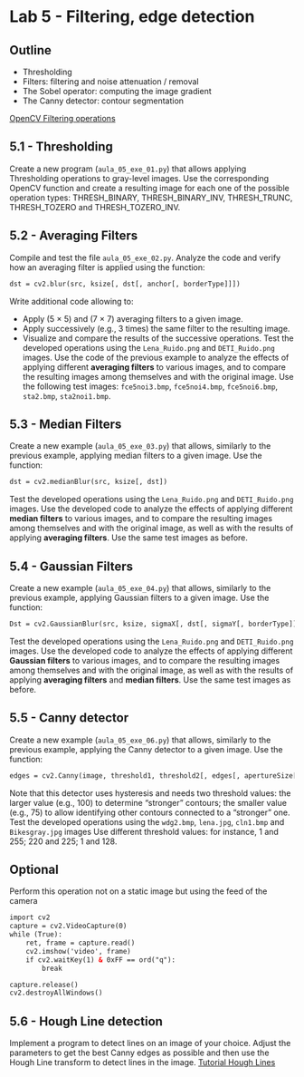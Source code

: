 # Lab 5 - Filtering, edge detection

## Outline
* Thresholding
* Filters: filtering and noise attenuation / removal
* The Sobel operator: computing the image gradient
* The Canny detector: contour segmentation

[OpenCV Filtering operations](https://docs.opencv.org/4.x/d4/d13/tutorial_py_filtering.html) 

## 5.1 - Thresholding 
Create a new program (`aula_05_exe_01.py`) that allows applying Thresholding operations to gray-level images. Use the corresponding OpenCV function and create a resulting image for each one of the possible operation types: THRESH_BINARY, THRESH_BINARY_INV, THRESH_TRUNC, THRESH_TOZERO and THRESH_TOZERO_INV.

## 5.2 - Averaging Filters
Compile and test the file `aula_05_exe_02.py`. 
Analyze the code and verify how an averaging filter is applied using the function:
``` html
dst = cv2.blur(src, ksize[, dst[, anchor[, borderType]]])
```
Write additional code allowing to:
*	Apply (5 × 5) and (7 × 7) averaging filters to a given image.
*	Apply successively (e.g., 3 times) the same filter to the resulting image.
*	Visualize and compare the results of the successive operations.
Test the developed operations using the `Lena_Ruido.png` and `DETI_Ruido.png` images.
Use the code of the previous example to analyze the effects of applying different **averaging filters** to various images, and to compare the resulting images among themselves and with the original image.
Use the following test images: `fce5noi3.bmp`, `fce5noi4.bmp`, `fce5noi6.bmp`, `sta2.bmp`, `sta2noi1.bmp`.

## 5.3 - Median Filters
Create a new example (`aula_05_exe_03.py`) that allows, similarly to the previous example, applying median filters to a given image.
Use the function:
``` html
dst = cv2.medianBlur(src, ksize[, dst])
```

Test the developed operations using the `Lena_Ruido.png` and `DETI_Ruido.png` images.
Use the developed code to analyze the effects of applying different **median filters** to various images, and to compare the resulting images among themselves and with the original image, as well as with the results of applying **averaging filters**.
Use the same test images as before.

## 5.4 - Gaussian Filters
Create a new example (`aula_05_exe_04.py`) that allows, similarly to the previous example, applying Gaussian filters to a given image.
Use the function:
``` html
Dst = cv2.GaussianBlur(src, ksize, sigmaX[, dst[, sigmaY[, borderType]]])
```

Test the developed operations using the `Lena_Ruido.png` and `DETI_Ruido.png` images.
Use the developed code to analyze the effects of applying different **Gaussian filters** to various images, and to compare the resulting images among themselves and with the original image, as well as with the results of applying **averaging filters** and **median filters**.
Use the same test images as before.

## 5.5 - Canny detector
Create a new example (`aula_05_exe_06.py`) that allows, similarly to the previous example, applying the Canny detector to a given image.
Use the function:
``` html
edges = cv2.Canny(image, threshold1, threshold2[, edges[, apertureSize[, L2gradient]]])
```

Note that this detector uses hysteresis and needs two threshold values: the larger value (e.g., 100) to determine “stronger” contours; the smaller value (e.g., 75) to allow identifying other contours connected to a “stronger” one.
Test the developed operations using the `wdg2.bmp`, `lena.jpg`, `cln1.bmp` and `Bikesgray.jpg` images
Use different threshold values: for instance, 1 and 255; 220 and 225; 1 and 128.

## Optional
Perform this operation not on a static image but using the feed of the camera
```html
import cv2
capture = cv2.VideoCapture(0)
while (True):
    ret, frame = capture.read()
    cv2.imshow('video', frame)
    if cv2.waitKey(1) & 0xFF == ord("q"):
        break

capture.release()
cv2.destroyAllWindows()
```

## 5.6 - Hough Line detection 
Implement a program to detect lines on an image of your choice. Adjust the parameters to get the best Canny edges as possible and then use the Hough Line transform to detect lines in the image.
[Tutorial Hough Lines](https://docs.opencv.org/3.4/d9/db0/tutorial_hough_lines.html)
